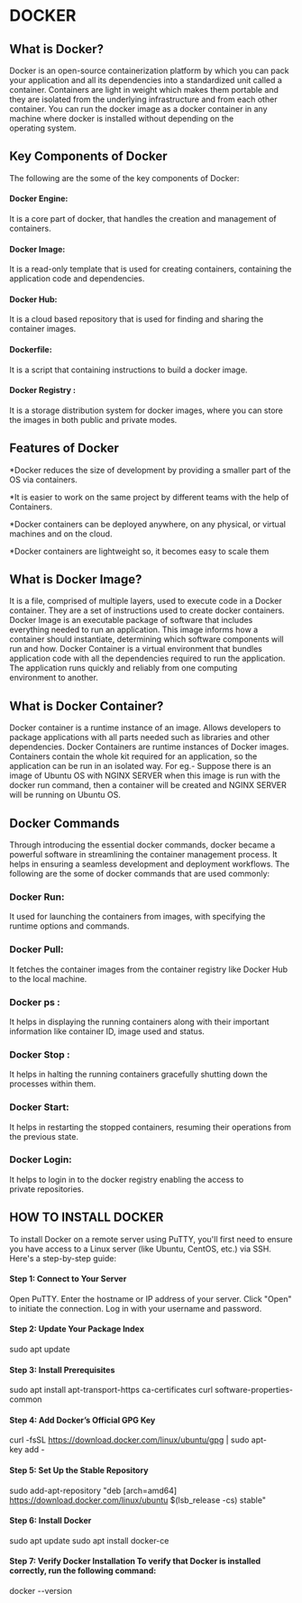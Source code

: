 # DOCKER

## What is Docker?
Docker is an open-source containerization platform by which you can pack your application and all its dependencies into a standardized unit called a container. Containers are light in weight which makes them portable and they are isolated from the underlying infrastructure and from each other container. You can run the docker image as a docker container in any machine where docker is installed without depending on the operating system.
## Key Components of Docker
The following are the some of the key components of Docker:

#### Docker Engine:
It is a core part of docker, that handles the creation and management of containers.
#### Docker Image:
It is a read-only template that is used for creating containers, containing the application code and dependencies.
#### Docker Hub:
It is a cloud based repository that is used for finding and sharing the container images.
#### Dockerfile:
It is a script that containing instructions to build a docker image.
#### Docker Registry : 
It is a storage distribution system for docker images, where you can store the images in both public and private modes.
## Features of Docker
*Docker reduces the size of development by providing a smaller part of the OS via containers.

*It is easier to work on the same project by different teams with the help of Containers.

*Docker containers can be deployed anywhere, on any physical, or virtual machines and on the cloud.

*Docker containers are lightweight so, it becomes easy to scale them
## What is Docker Image?
It is a file, comprised of multiple layers, used to execute code in a Docker container. They are a set of instructions used to create docker containers. Docker Image is an executable package of software that includes everything needed to run an application. This image informs how a container should instantiate, determining which software components will run and how. Docker Container is a virtual environment that bundles application code with all the dependencies required to run the application. The application runs quickly and reliably from one computing environment to another.
## What is Docker Container?
Docker container is a runtime instance of an image. Allows developers to package applications with all parts needed such as libraries and other dependencies. Docker Containers are runtime instances of Docker images. Containers contain the whole kit required for an application, so the application can be run in an isolated way. For eg.- Suppose there is an image of Ubuntu OS with NGINX SERVER when this image is run with the docker run command, then a container will be created and NGINX SERVER will be running on Ubuntu OS.
## Docker Commands
Through introducing the essential docker commands, docker became a powerful software in streamlining the container management process. It helps in ensuring a seamless development and deployment workflows. The following are the some of docker commands that are used commonly:

### Docker Run:
It used for launching the containers from images, with specifying the runtime options and commands.
### Docker Pull:
It fetches the container images from the container registry like Docker Hub to the local machine.
### Docker ps :
It helps in displaying the running containers along with their important information like container ID, image used and status.
### Docker Stop :
It helps in halting the running containers gracefully shutting down the processes within them.
### Docker Start:
It helps in restarting the stopped containers, resuming their operations from the previous state.
### Docker Login:
It helps to login in to the docker registry enabling the access to private repositories.

## HOW TO INSTALL DOCKER
To install Docker on a remote server using PuTTY, you'll first need to ensure you have access to a Linux server (like Ubuntu, CentOS, etc.) via SSH. Here's a step-by-step guide:
#### Step 1: Connect to Your Server
Open PuTTY.
Enter the hostname or IP address of your server.
Click "Open" to initiate the connection.
Log in with your username and password.
#### Step 2: Update Your Package Index
sudo apt update
#### Step 3: Install Prerequisites
sudo apt install apt-transport-https ca-certificates curl software-properties-common
#### Step 4: Add Docker’s Official GPG Key
curl -fsSL https://download.docker.com/linux/ubuntu/gpg | sudo apt-key add -
#### Step 5: Set Up the Stable Repository
sudo add-apt-repository "deb [arch=amd64] https://download.docker.com/linux/ubuntu $(lsb_release -cs) stable"
#### Step 6: Install Docker
sudo apt update
sudo apt install docker-ce
#### Step 7: Verify Docker Installation To verify that Docker is installed correctly, run the following command:
docker --version
